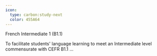 ```yaml
---
icon:
  type: carbon:study-next
  color: 455A64
---
```

French Intermediate 1 (B1.1)

To facilitate students' language learning to meet an Intermediate level commensurate with CEFR B1.1 ... 
